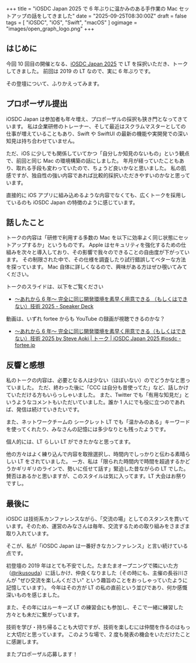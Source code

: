 +++
title = "iOSDC Japan 2025 で 6 年ぶりに温かみのある手作業の Mac セットアップの話をしてきました"
date = "2025-09-25T08:30:00Z"
draft = false
tags = [ "iOSDC", "iOS", "Swift", "macOS" ]
ogimage = "images/open_graph_logo.png"
+++

## はじめに
今回 10 回目の開催となる、[iOSDC Japan 2025](https://iosdc.jp/2025/) で LT を採択いただき、トークしてきました。
前回は 2019 の LT なので、実に 6 年ぶりです。

その登壇について、ふりかえってみます。

## プロポーザル提出
iOSDC Japan は参加者も年々増え、プロポーザルの採択も狭き門となってきています。
私は企業研修のトレーナー、そして最近はスクラムマスターとしての仕事が増えていることもあり、Swift や SwiftUI の最新の機能や実開発での深い知見は持ち合わせていません。

ただ、iOS に少しでも関係していてかつ「自分しか知見のないもの」という観点で、前回と同じ Mac の環境構築の話にしました。
年月が経っていたこともあり、取れる手段も変わっていたので、ちょうど良いかなと思いました。
私の肌感ですが、独自性の強い内容であれば比較的採択いただきやすいのかなと思っています。

直接的に iOS アプリに組み込めるような内容でなくても、広くトークを採用しているのも iOSDC Japan の特徴のように感じています。

## 話したこと
トークの内容は「研修で利用する多数の Mac を以下に効率よく同じ状態にセットアップするか」というものです。
Apple はセキュリティを強化するための仕組みを次々と導入しており、その影響で我々のできることの自由度が下がっています。
その制限された中で、その仕様を調査したり試行錯誤してベターな方法を探っています。
Mac 自体に詳しくなるので、興味がある方はぜひ覗いてみてください。

トークのスライドは、以下をご覧ください

- [〜あれから 6 年〜 完全に同じ開発環境を素早く用意できる （もしくはできない）技術 2025 - Speaker Deck](https://speakerdeck.com/aokiplayer/macos-restore-history-2025)

動画は、いずれ fortee からも YouTube の録画が視聴できるのかな？

- [〜あれから 6 年〜 完全に同じ開発環境を素早く用意できる（もしくはできない）技術 2025 by Steve Aoki | トーク | iOSDC Japan 2025 #iosdc - fortee.jp](https://fortee.jp/iosdc-japan-2025/proposal/45b0c1e2-8f11-44b5-b376-595dd8a57932)

## 反響と感想
私のトークの内容は、必要となる人は少ない（ほぼいない）のでどうかなと思っていました。
ただ、終わった後に「CCC は自分も昔使ってた」など、話しかけていただける方もいらっしゃいました。
また、Twitter でも「有用な知見だ」というようなコメントもいただいていました。誰か 1 人にでも役に立つのであれば、発信は続けていきたいです。

また、ネットワークチームの シークレット LT でも「温かみのある」キーワードを使ってくれたり、みなさんの記憶には多少なりとも残ったようです。

個人的には、LT らしい LT ができたかなと思ってます。

他の方々はよく練り込んで内容を取捨選択し、時間内でしっかりと伝わる素晴らしい LT をされていました。
一方、私は「限られた時間内で時間を超過するかどうかギリギリのラインで、勢いに任せて話す」緊迫した昔ながらの LT でした。
賛否はあるかと思いますが、このスタイルは気に入ってます。LT 大会はお祭りですし。

## 最後に
iOSDC は技術系カンファレンスながら、「交流の場」としてのスタンスを貫いています。そのため、運営のみなさんは毎年、交流するための取り組みをさまざま取り入れています。

そこが、私が「iOSDC Japan は一番好きなカンファレンス」と言い続けている点です。

初登壇の 2019 年はとても不安でした。たまたまオープニングで隣にいた方（[@rikusouda](https://x.com/rikusouda)）に話しかけ、仲良くなりました（その時にも、主催の長谷川さんが "ぜひ交流を楽しんください" という趣旨のことをおっしゃっていたように記憶しています）。
今年はその方が LT の私の直前という並びであり、何か感慨深いものを感じました。

また、その年にはルーキーズ LT の練習会にも参加し、そこで一緒に練習した方々とも未だに繋がっています。

技術を学び・持ち帰ることも大切ですが、技術を楽しむには仲間を作るのはもっと大切だと思っています。
このような場で、2 度も発表の機会をいただけたことに感謝します。

またプロポーザル応募します！
